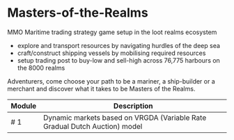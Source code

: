 # Masters-of-the-Realms
MMO Maritime trading strategy game setup in the loot realms ecosystem

 - explore and transport resources by navigating hurdles of the deep sea
 - craft/construct shipping vessels by mobilising required resources
 - setup trading post to buy-low and sell-high across 76,775 harbours on the 8000 realms

Adventurers, come choose your path to be a mariner, a ship-builder or a merchant and discover what it takes to be Masters of the Realms.




| Module | Description |
| -------| ----------- |
|   # 1  | Dynamic markets based on VRGDA (Variable Rate Gradual Dutch Auction) model |
